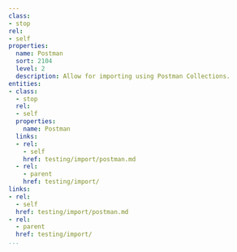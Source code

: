 ```yaml
---
class:
- stop
rel:
- self
properties:
  name: Postman
  sort: 2104
  level: 2
  description: Allow for importing using Postman Collections.
entities:
- class:
  - stop
  rel:
  - self
  properties:
    name: Postman
  links:
  - rel:
    - self
    href: testing/import/postman.md
  - rel:
    - parent
    href: testing/import/
links:
- rel:
  - self
  href: testing/import/postman.md
- rel:
  - parent
  href: testing/import/
...
```

